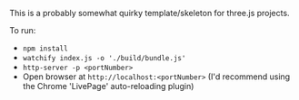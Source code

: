 This is a probably somewhat quirky template/skeleton for three.js projects.

To run:
- `npm install`
- `watchify index.js -o './build/bundle.js'`
- `http-server -p <portNumber>`
- Open browser at `http://localhost:<portNumber>` (I'd recommend using the Chrome 'LivePage' auto-reloading plugin)
